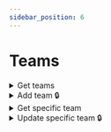 ```yaml
---
sidebar_position: 6
---
```


# Teams

<details id="get-teams">
  <summary>Get teams</summary>

**GET** `https://staging-kaboom.herokuapp.com/v1/cartoons/teams/`

**Query params:**

| Name           | Value           | Type       | Required  |
|----------------|-----------------|------------|-----------|
| query          | x-men           | str        | no        |

\* pagination purposes

**Response:**

```json
{
  "count": 1,
  "next": null,
  "previous": null,
  "results": [
    {
      "id": 2,
      "name": "X-Men",
      "tagline": "Amazing X-Men",
      "disbanded": 2020,
      "history": "History of X-Men",
      "logo": "",
      "date_created": "2022-02-12T13:48:02.991776Z"
    }
  ]
}
```

</details>

<details id="add-team">
  <summary>Add team 🔒</summary>

**POST** `https://staging-kaboom.herokuapp.com/v1/cartoons/teams/`

**Headers:**

| Name          | Value                   | Required   |
|---------------|-------------------------|------------|
| Authorization | Token user_access_token | yes        |

**JSON Body:**

| Name                     | Required   |
|--------------------------|------------|
| name                     | yes        |
| tagline                  | no         |
| disbanded                | no         |
| history                  | no         |

**Response:**

```json
{
  "id": 3,
  "name": "Sinister Six",
  "tagline": null,
  "disbanded": null,
  "history": null,
  "logo": "",
  "date_created": "2022-03-09T12:40:35.036562Z"
}
```

</details>

<details id="get-spec-team">
  <summary>Get specific team</summary>

**GET** `https://staging-kaboom.herokuapp.com/v1/cartoons/teams/{team_id}/`

**Response:**

```json
{
  "id": 2,
  "name": "X-Men",
  "tagline": "Amazing X-Men",
  "disbanded": 2020,
  "history": "History of X-Men",
  "logo": "",
  "date_created": "2022-02-12T13:48:02.991776Z"
}
```

</details>

<details id="update-spec-team">
  <summary>Update specific team 🔒</summary>

**PATCH** `https://staging-kaboom.herokuapp.com/v1/cartoons/teams/{team_id}/`

**Headers:**

| Name          | Value                   | Required   |
|---------------|-------------------------|------------|
| Authorization | Token user_access_token | yes        |

**JSON Body:**

| Name                     | Required   |
|--------------------------|------------|
| name                     | no         |
| tagline                  | no         |
| disbanded                | no         |
| history                  | no         |

**Response:**

```json
{
  "id": 2,
  "name": "X-Men",
  "tagline": "Amazing X-Men",
  "disbanded": 2020,
  "history": "Updated History",
  "logo": "",
  "date_created": "2022-02-12T13:48:02.991776Z"
}
```

</details>